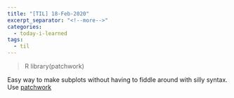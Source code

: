 ```yaml
---
title: "[TIL] 18-Feb-2020"
excerpt_separator: "<!--more-->"
categories:
  - today-i-learned
tags:
  - til 
---
```


> R library(patchwork)

<!--more-->

Easy way to make subplots without having to fiddle around with silly syntax. Use [patchwork](https://patchwork.data-imaginist.com/articles/guides/assembly.html)
